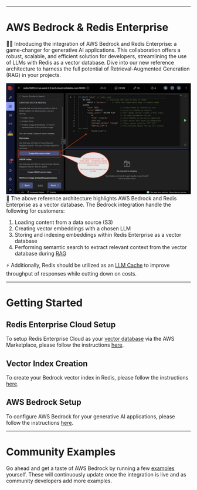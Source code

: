 -------
# AWS Bedrock & Redis Enterprise

💪🏼 Introducing the integration of AWS Bedrock and Redis Enterprise: a game-changer for generative AI applications. This collaboration offers a robust, scalable, and efficient solution for developers, streamlining the use of LLMs with Redis as a vector database. Dive into our new reference architecture to harness the full potential of Retrieval-Augmented Generation (RAG) in your projects.


![bedrock-redis-ref-arch.jpg](./docs/assets/bedrock-index-creation-2.png)
🧠 The above reference architecture highlights AWS Bedrock and Redis Enterprise as a vector database. The Bedrock integration handle the following for customers:
1. Loading content from a data source (S3)
2. Creating vector embeddings with a chosen LLM
3. Storing and indexing embeddings within Redis Enterprise as a vector database
4. Performing semantic search to extract relevant context from the vector database during [RAG](https://docs.aws.amazon.com/sagemaker/latest/dg/jumpstart-foundation-models-customize-rag.html)

⚡ Additionally, Redis should be utilized as an [LLM Cache](https://www.redisvl.com/docs/html/user_guide/llmcache_03.html) to improve throughput of responses while cutting down on costs.

------

# Getting Started

## Redis Enterprise Cloud Setup

To setup Redis Enterprise Cloud as your [vector database](https://redis.com/solutions/use-cases/vector-database) via the AWS Marketplace, please follow the instructions [here](./docs/redis-enterprise-cloud-setup.md).

## Vector Index Creation
To create your Bedrock vector index in Redis, please follow the instructions [here](./docs/vector-index-creation.md).

## AWS Bedrock Setup
To configure AWS Bedrock for your generative AI applications, please follow the instructions [here](./docs/aws-bedrock-configuration.md).

_____


# Community Examples
Go ahead and get a taste of AWS Bedrock by running a few [examples](./examples) yourself. These will continuously update once the integration is live and as community developers add more examples.
